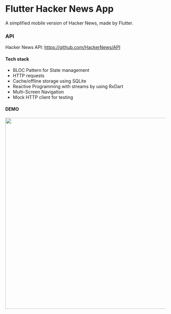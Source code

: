 # Flutter Hacker News App

A simplified mobile version of Hacker News, made by Flutter.

### API

Hacker News API: https://github.com/HackerNews/API

#### Tech stack

-   BLOC Pattern for State management
-   HTTP requests
-   Cache/offline storage using SQLite
-   Reactive Programming with streams by using RxDart
-   Multi-Screen Navigation
-   Mock HTTP client for testing

#### DEMO

<img src="./gif/demo.gif" height="600" />

